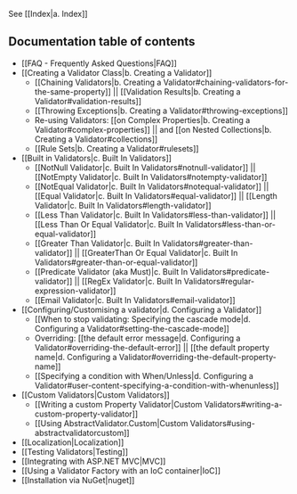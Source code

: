 See [[Index|a. Index]]

## Documentation table of contents
- [[FAQ - Frequently Asked Questions|FAQ]]
- [[Creating a Validator Class|b. Creating a Validator]]
  * [[Chaining Validators|b. Creating a Validator#chaining-validators-for-the-same-property]] || [[Validation Results|b. Creating a Validator#validation-results]]
  * [[Throwing Exceptions|b. Creating a Validator#throwing-exceptions]]
  * Re-using Validators: [[on Complex Properties|b. Creating a Validator#complex-properties]] || and [[on Nested Collections|b. Creating a Validator#collections]]
  * [[Rule Sets|b. Creating a Validator#rulesets]]
- [[Built in Validators|c. Built In Validators]]
  * [[NotNull Validator|c. Built In Validators#notnull-validator]] || [[NotEmpty Validator|c. Built In Validators#notempty-validator]]
  * [[NotEqual Validator|c. Built In Validators#notequal-validator]] || [[Equal Validator|c. Built In Validators#equal-validator]] || [[Length Validator|c. Built In Validators#length-validator]]
  * [[Less Than Validator|c. Built In Validators#less-than-validator]] || [[Less Than Or Equal Validator|c. Built In Validators#less-than-or-equal-validator]]
  * [[Greater Than Validator|c. Built In Validators#greater-than-validator]] || [[GreaterThan Or Equal Validator|c. Built In Validators#greater-than-or-equal-validator]]
  * [[Predicate Validator (aka Must)|c. Built In Validators#predicate-validator]] || [[RegEx Validator|c. Built In Validators#regular-expression-validator]]
  * [[Email Validator|c. Built In Validators#email-validator]] 
- [[Configuring/Customising a validator|d. Configuring a Validator]]
  * [[When to stop validating: Specifying the cascade mode|d. Configuring a Validator#setting-the-cascade-mode]]
  * Overriding: [[the default error message|d. Configuring a Validator#overriding-the-default-error]] || [[the default property name|d. Configuring a Validator#overriding-the-default-property-name]]
  * [[Specifying a condition with When/Unless|d. Configuring a Validator#user-content-specifying-a-condition-with-whenunless]]
- [[Custom Validators|Custom Validators]]
  * [[Writing a custom Property Validator|Custom Validators#writing-a-custom-property-validator]]
  * [[Using AbstractValidator.Custom|Custom Validators#using-abstractvalidatorcustom]]
- [[Localization|Localization]]
- [[Testing Validators|Testing]]
- [[Integrating with ASP.NET MVC|MVC]]
- [[Using a Validator Factory with an IoC container|IoC]]
- [[Installation via NuGet|nuget]]
